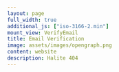 ```yaml
---
layout: page
full_width: true
additional_js: ["iso-3166-2.min"]
mount_view: VerifyEmail
title: Email Verification
image: assets/images/opengraph.png
content: website
description: Halite 404
---
```


<div id="verify-email-container"></div>
